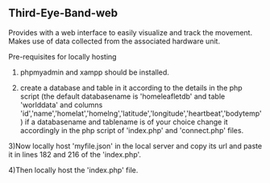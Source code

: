 ## Third-Eye-Band-web

Provides with a web interface to easily visualize and track the movement. Makes use of data collected from the associated hardware unit.


Pre-requisites for locally hosting

1) phpmyadmin and xampp should be installed.

2) create a database and table in it according to the details in the php script 
        (the default databasename is 'homeleafletdb' and table 'worlddata' and columns 'id','name','homelat','homelng','latitude','longitude','heartbeat','bodytemp')
          if a databasename and tablename is of your choice change it accordingly in the php script of 'index.php' and 'connect.php' files.
  
3)Now locally host 'myfile.json' in the local server and copy its url and paste it in lines 182 and 216 of the 'index.php'.

4)Then locally host the 'index.php' file.
